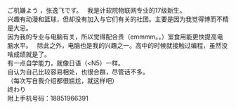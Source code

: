 ご机嫌よう ，张逸飞です。  
我是计软院物联网专业的17级新生。  
兴趣有动漫和篮球，但却没有加入与它们有关的社团。主要是因为我觉得博而不精是大忌。   
因为我的专业与电脑有关，所以觉得配合贵（emmmm。。）室食用能更快提高电脑水平。  
除此之外，电脑也是我的兴趣之一。高中的时候就接触过编程，虽然没啥成绩就是了。   
有一点自学能力，就像日语（<N5）一样。   
自认为自己比较容易相处，也很合群，尽管话不多。   
（每次写自我介绍都很尴尬，就这样吧）    
终わり                                
附上手机号码：18851966391


